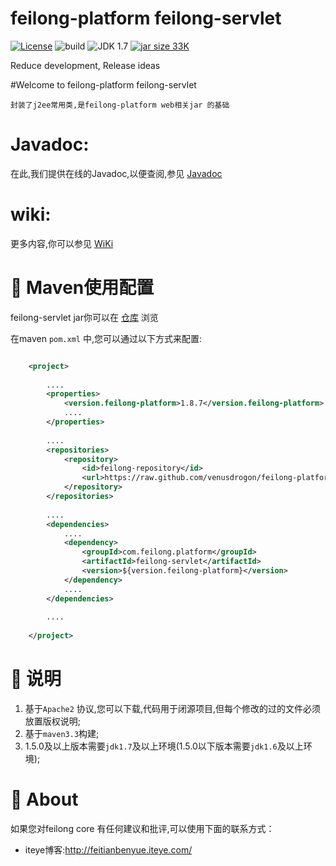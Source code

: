 feilong-platform feilong-servlet
================

[![License](http://img.shields.io/:license-apache-blue.svg)](http://www.apache.org/licenses/LICENSE-2.0.html)
![build](https://img.shields.io/jenkins/s/https/jenkins.qa.ubuntu.com/precise-desktop-amd64_default.svg "build") 
![JDK 1.7](https://img.shields.io/badge/JDK-1.7-green.svg "JDK 1.7")
[![jar size 33K](https://img.shields.io/badge/size-33K-green.svg "size 33K")](https://github.com/venusdrogon/feilong-platform/tree/repository/com/feilong/platform/feilong-core/1.8.7)

Reduce development, Release ideas

#Welcome to feilong-platform feilong-servlet

`封装了j2ee常用类,是feilong-platform web相关jar 的基础`


# Javadoc:
在此,我们提供在线的Javadoc,以便查阅,参见 [Javadoc](http://venusdrogon.github.io/feilong-platform/javadocs/feilong-servlet/)

# wiki:
更多内容,你可以参见 [WiKi](https://github.com/venusdrogon/feilong-servlet/wiki) 

# :dragon: Maven使用配置

feilong-servlet jar你可以在 [仓库](https://github.com/venusdrogon/feilong-platform/tree/repository/com/feilong/platform/feilong-servlet "仓库") 浏览 

在maven `pom.xml` 中,您可以通过以下方式来配置:

```XML

	<project>
	
		....
		<properties>
			<version.feilong-platform>1.8.7</version.feilong-platform>
			....
		</properties>
		
		....
		<repositories>
			<repository>
				<id>feilong-repository</id>
				<url>https://raw.github.com/venusdrogon/feilong-platform/repository</url>
			</repository>
		</repositories>
		
		....
		<dependencies>
			....
			<dependency>
				<groupId>com.feilong.platform</groupId>
				<artifactId>feilong-servlet</artifactId>
				<version>${version.feilong-platform}</version>
			</dependency>
			....
		</dependencies>
		
		....
		
	</project>
```


# :memo: 说明

1. 基于`Apache2` 协议,您可以下载,代码用于闭源项目,但每个修改的过的文件必须放置版权说明;
1. 基于`maven3.3`构建;
1. 1.5.0及以上版本需要`jdk1.7`及以上环境(1.5.0以下版本需要`jdk1.6`及以上环境);

# :panda_face: About

如果您对feilong core 有任何建议和批评,可以使用下面的联系方式：

* iteye博客:http://feitianbenyue.iteye.com/